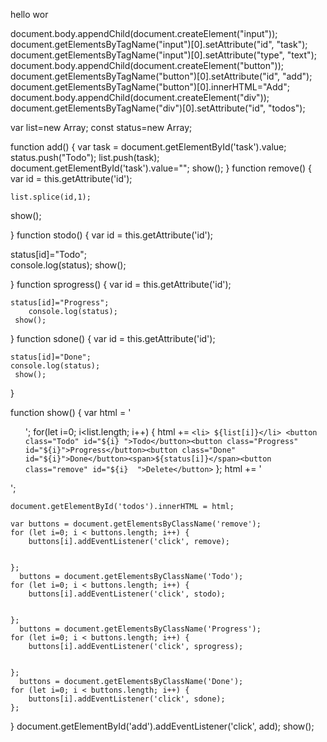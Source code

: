hello wor


document.body.appendChild(document.createElement("input"));
document.getElementsByTagName("input")[0].setAttribute("id", "task");
document.getElementsByTagName("input")[0].setAttribute("type", "text");
document.body.appendChild(document.createElement("button"));
document.getElementsByTagName("button")[0].setAttribute("id", "add");
document.getElementsByTagName("button")[0].innerHTML="Add";
document.body.appendChild(document.createElement("div"));
document.getElementsByTagName("div")[0].setAttribute("id", "todos");

var list=new Array;
const status=new Array;




function add() {
    var task = document.getElementById('task').value;
    status.push("Todo");
list.push(task);
document.getElementById('task').value="";
show();
}
function remove() {
    var id = this.getAttribute('id');
    
      
    list.splice(id,1);
  show();

}
function stodo() {
    var id = this.getAttribute('id');
   
   status[id]="Todo";  
   console.log(status);
        show();

}
function sprogress() {
    var id = this.getAttribute('id');
 
      
    status[id]="Progress";   
        console.log(status);
     show();

}
function sdone() {
    var id = this.getAttribute('id');
    
      
    status[id]="Done"; 
    console.log(status);  
     show();

}
  





function show() {
    var html = '<ul>';
    for(let i=0; i<list.length; i++) {
        html += `<li> ${list[i]}</li> <button class="Todo" id="${i} ">Todo</button><button class="Progress" id="${i}">Progress</button><button class="Done" id="${i}">Done</button><span>${status[i]}</span><button class="remove" id="${i}  ">Delete</button>`  };
    html += '</ul>';
 
    document.getElementById('todos').innerHTML = html;
 
    var buttons = document.getElementsByClassName('remove');
    for (let i=0; i < buttons.length; i++) {
        buttons[i].addEventListener('click', remove);
        
  
    };
      buttons = document.getElementsByClassName('Todo');
    for (let i=0; i < buttons.length; i++) {
        buttons[i].addEventListener('click', stodo);
        
  
    };
      buttons = document.getElementsByClassName('Progress');
    for (let i=0; i < buttons.length; i++) {
        buttons[i].addEventListener('click', sprogress);
        
  
    };
      buttons = document.getElementsByClassName('Done');
    for (let i=0; i < buttons.length; i++) {
        buttons[i].addEventListener('click', sdone);  
    };
   
}
document.getElementById('add').addEventListener('click', add);
show();